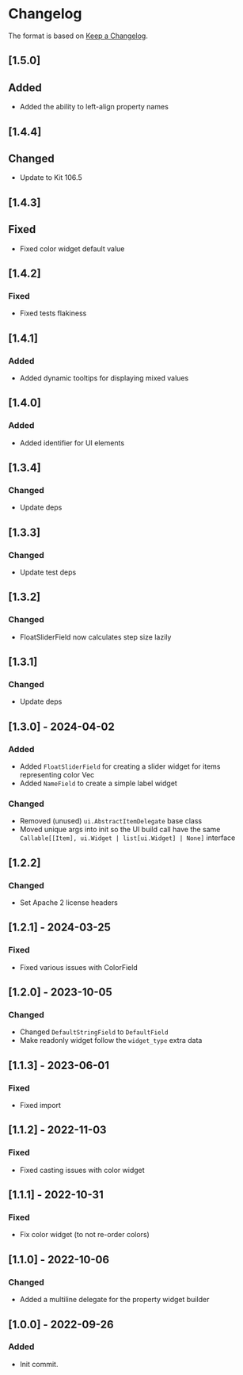 # Changelog

The format is based on [Keep a Changelog](https://keepachangelog.com/en/1.0.0/).

## [1.5.0]
## Added
- Added the ability to left-align property names

## [1.4.4]
## Changed
- Update to Kit 106.5

## [1.4.3]
## Fixed
- Fixed color widget default value

## [1.4.2]
### Fixed
- Fixed tests flakiness

## [1.4.1]
### Added
- Added dynamic tooltips for displaying mixed values

## [1.4.0]
### Added
- Added identifier for UI elements

## [1.3.4]
### Changed
- Update deps

## [1.3.3]
### Changed
- Update test deps

## [1.3.2]
### Changed
- FloatSliderField now calculates step size lazily

## [1.3.1]
### Changed
- Update deps

## [1.3.0] - 2024-04-02
### Added
- Added `FloatSliderField` for creating a slider widget for items representing color Vec
- Added `NameField` to create a simple label widget
### Changed
- Removed (unused) `ui.AbstractItemDelegate` base class
- Moved unique args into init so the UI build call have the same `Callable[[Item], ui.Widget | list[ui.Widget] | None]` interface

## [1.2.2]
### Changed
- Set Apache 2 license headers

## [1.2.1] - 2024-03-25
### Fixed
- Fixed various issues with ColorField

## [1.2.0] - 2023-10-05
### Changed
- Changed `DefaultStringField` to `DefaultField`
- Make readonly widget follow the `widget_type` extra data

## [1.1.3] - 2023-06-01
### Fixed
- Fixed import

## [1.1.2] - 2022-11-03
### Fixed
- Fixed casting issues with color widget

## [1.1.1] - 2022-10-31
### Fixed
- Fix color widget (to not re-order colors)

## [1.1.0] - 2022-10-06
### Changed
- Added a multiline delegate for the property widget builder

## [1.0.0] - 2022-09-26
### Added
- Init commit.
